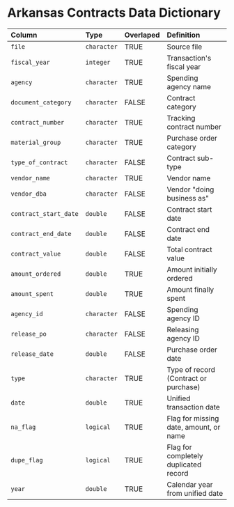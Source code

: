 # Arkansas Contracts Data Dictionary

|Column                |Type        |Overlaped |Definition                             |
|:---------------------|:-----------|:---------|:--------------------------------------|
|`file`                |`character` |TRUE      |Source file                            |
|`fiscal_year`         |`integer`   |TRUE      |Transaction's fiscal year              |
|`agency`              |`character` |TRUE      |Spending agency name                   |
|`document_category`   |`character` |FALSE     |Contract category                      |
|`contract_number`     |`character` |TRUE      |Tracking contract number               |
|`material_group`      |`character` |TRUE      |Purchase order category                |
|`type_of_contract`    |`character` |FALSE     |Contract sub-type                      |
|`vendor_name`         |`character` |TRUE      |Vendor name                            |
|`vendor_dba`          |`character` |FALSE     |Vendor "doing business as"             |
|`contract_start_date` |`double`    |FALSE     |Contract start date                    |
|`contract_end_date`   |`double`    |FALSE     |Contract end date                      |
|`contract_value`      |`double`    |FALSE     |Total contract value                   |
|`amount_ordered`      |`double`    |TRUE      |Amount initially ordered               |
|`amount_spent`        |`double`    |TRUE      |Amount finally spent                   |
|`agency_id`           |`character` |FALSE     |Spending agency ID                     |
|`release_po`          |`character` |FALSE     |Releasing agency ID                    |
|`release_date`        |`double`    |FALSE     |Purchase order date                    |
|`type`                |`character` |TRUE      |Type of record (Contract or purchase)  |
|`date`                |`double`    |TRUE      |Unified transaction date               |
|`na_flag`             |`logical`   |TRUE      |Flag for missing date, amount, or name |
|`dupe_flag`           |`logical`   |TRUE      |Flag for completely duplicated record  |
|`year`                |`double`    |TRUE      |Calendar year from unified date        |
